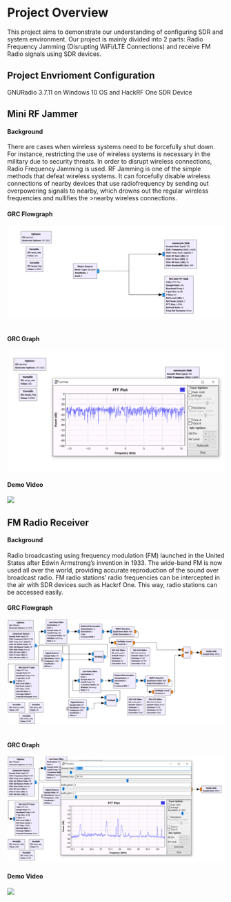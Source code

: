 # Project Overview
This project aims to demonstrate our understanding of configuring SDR and system environment. Our project is mainly divided into 2 parts: Radio Frequency Jamming (Disrupting WiFi/LTE Connections) and receive FM Radio signals using SDR devices.

## Project Envrioment Configuration
GNURadio 3.7.11 on Windows 10 OS and HackRF One SDR Device

## Mini RF Jammer

#### Background
There are cases when wireless systems need to be forcefully shut down. For instance, restricting the use of wireless systems is necessary in the military due to security threats. In order to disrupt wireless connections, Radio Frequency Jamming is used. RF Jamming is one of the simple methods that defeat wireless systems. It can forcefully disable wireless connections of nearby devices that use radiofrequency by sending out overpowering signals to nearby, which drowns out the regular wireless frequencies and nullifies the >nearby wireless connections.

#### GRC Flowgraph
![alt text](Jamming/img/jamming.PNG) <br><br>
#### GRC Graph
![alt text](Jamming/img/jammingGraph.PNG)


#### Demo Video
[![](http://img.youtube.com/vi/LSURTmn_JLs/0.jpg)](https://www.youtube.com/watch?v=5zyAjtAd_Zk&t=1s "RF Jamming Demo")

## FM Radio Receiver

#### Background
Radio broadcasting using frequency modulation (FM) launched in the United States after Edwin Armstrong’s invention in 1933. The wide-band FM is now used all over the world, providing accurate reproduction of the sound over broadcast radio. FM radio stations’ radio frequencies  can be intercepted in the air with SDR devices such as Hackrf One. This way, radio stations can be accessed easily.

#### GRC Flowgraph
![alt text](FMRadio/img/FMRadio.PNG) <br><br>
#### GRC Graph
![alt text](FMRadio/img/FMRadioGraph.PNG)


#### Demo Video
[![](http://img.youtube.com/vi/aVtaJKpdFlQ/0.jpg)](https://www.youtube.com/watch?v=doHJ_NIMmTg "FM Radio Receiver Demo")
